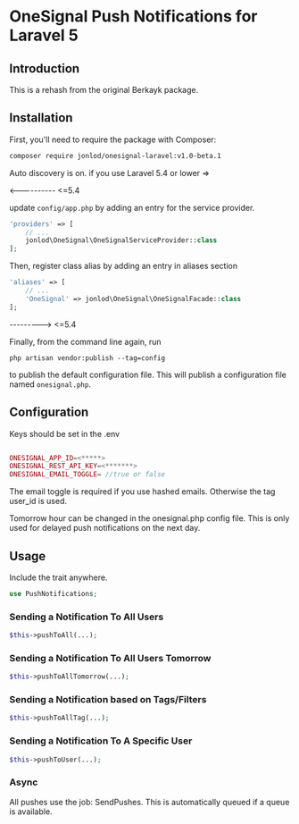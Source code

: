 #  OneSignal Push Notifications for Laravel 5

## Introduction

This is a rehash from the original Berkayk package. 

## Installation

First, you'll need to require the package with Composer:

```sh
composer require jonlod/onesignal-laravel:v1.0-beta.1
```


Auto discovery is on. if you use Laravel 5.4 or lower => 

<---------- <=5.4 

 update `config/app.php` by adding an entry for the service provider.

```php
'providers' => [
	// ...
	jonlod\OneSignal\OneSignalServiceProvider::class
];
```


Then, register class alias by adding an entry in aliases section

```php
'aliases' => [
	// ...
	'OneSignal' => jonlod\OneSignal\OneSignalFacade::class
];
```
---------> <=5.4 

Finally, from the command line again, run 

```
php artisan vendor:publish --tag=config
``` 

to publish the default configuration file. 
This will publish a configuration file named `onesignal.php`.



## Configuration

 Keys should be set in the .env

```php

ONESIGNAL_APP_ID=<*****>
ONESIGNAL_REST_API_KEY=<*******>
ONESIGNAL_EMAIL_TOGGLE= //true or false
```

The email toggle is required if you use hashed emails. Otherwise the tag user_id is used. 

Tomorrow hour can be changed in the onesignal.php config file. This is only used for delayed push notifications on the next day.

## Usage

Include the trait anywhere. 

```php
use PushNotifications;
```

### Sending a Notification To All Users

```php
$this->pushToAll(...);
```

### Sending a Notification To All Users Tomorrow

```php
$this->pushToAllTomorrow(...);
```

### Sending a Notification based on Tags/Filters


```php
$this->pushToAllTag(...);
```

### Sending a Notification To A Specific User


```php
$this->pushToUser(...);
```


### Async

All pushes use the job: SendPushes. This is automatically queued if a queue is available.
